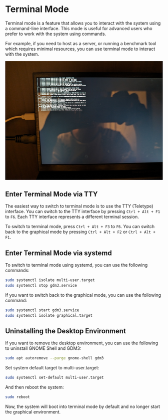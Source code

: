 # Terminal Mode

Terminal mode is a feature that allows you to interact with the system using a command-line interface. This mode is useful for advanced users who prefer to work with the system using commands.

For example, if you need to host as a server, or running a benchmark tool which requires minimal resources, you can use terminal mode to interact with the system.

![terminal](./terminal.jpg)

## Enter Terminal Mode via TTY

The easiest way to switch to terminal mode is to use the TTY (Teletype) interface. You can switch to the TTY interface by pressing `Ctrl + Alt + F1` to `F6`. Each TTY interface represents a different terminal session.

To switch to terminal mode, press `Ctrl + Alt + F3` to `F6`. You can switch back to the graphical mode by pressing `Ctrl + Alt + F2` or `Ctrl + Alt + F1`.

## Enter Terminal Mode via systemd

To switch to terminal mode using systemd, you can use the following commands:

```bash
sudo systemctl isolate multi-user.target
sudo systemctl stop gdm3.service
```

If you want to switch back to the graphical mode, you can use the following command:

```bash
sudo systemctl start gdm3.service
sudo systemctl isolate graphical.target
```

## Uninstalling the Desktop Environment

If you want to remove the desktop environment, you can use the following to uninstall GNOME Shell and GDM3:

```bash
sudo apt autoremove --purge gnome-shell gdm3
```

Set system default target to multi-user.target:

```bash
sudo systemctl set-default multi-user.target
```

And then reboot the system:

```bash
sudo reboot
```

Now, the system will boot into terminal mode by default and no longer start the graphical environment.
